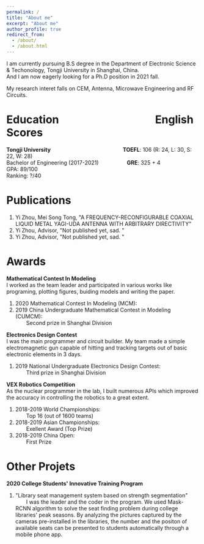 ```yaml
---
permalink: /
title: "About me"
excerpt: "About me"
author_profile: true
redirect_from: 
  - /about/
  - /about.html
---
```


I am currently pursuing B.S degree in the Department of Electronic Science & Techonology, Tongji University in Shanghai, China.  
And I am now eagerly looking for a Ph.D position in 2021 fall.

My research interet falls on CEM, Antenna, Microwave Engineering and RF Circuits.

# Education&emsp;&emsp;&emsp;&emsp;&emsp;&emsp;&emsp;&emsp;&emsp;English Scores
**Tongji University&ensp;**&emsp;&emsp;&emsp;&emsp;&emsp;&emsp;&emsp;&emsp;&emsp;&emsp;&emsp;&emsp;&emsp;**TOEFL**: 106 (R: 24, L: 30, S: 22, W: 28)  
Bachelor of Engineering (2017-2021)     &emsp;&ensp;&emsp;&emsp;&emsp;&ensp;**GRE**: 325 + 4  
GPA: 89/100  
Ranking: ?/40  

# Publications
1. Yi Zhou, Mei Song Tong, "A FREQUENCY-RECONFIGURABLE COAXIAL LIQUID METAL YAGI-UDA ANTENNA WITH ARBITRARY DIRECTIVITY" 
2. Yi Zhou, Advisor, "Not published yet, sad. "  
3. Yi Zhou, Advisor, "Not published yet, sad. "  

# Awards
**Mathematical Contest In Modeling**  
I worked as the team leader and participated in various works like programing, plotting figures, buiding models and writing the paper.  
1. 2020 Mathematical Contest In Modeling (MCM):   
2. 2019 China Undergraduate Mathematical Contest in Modeling (CUMCM):  
&emsp;&emsp;Second prize in Shanghai Division

**Electronics Design Contest**  
I was the main programmer and circuit builder. My team made a simple electromagnetic gun capable of hitting and tracking targets out of basic electronic elements in 3 days.  
1. 2019 National Undergraduate Electronics Design Contest:  
&emsp;&emsp;Third prize in Shanghai Division

**VEX Robotics Competition**  
As the nuclear programmer in the lab, I built numerous APIs which improved the accuracy in controlling the robotics to a great extent.  
1. 2018-2019 World Championships:  
&emsp;&emsp;Top 16 (out of 1600 teams)
2. 2018-2019 Asian Championships:  
&emsp;&emsp;Exellent Award (Top Prize)  
3. 2018-2019 China Open:  
&emsp;&emsp;First Prize

# Other Projets
**2020 College Students' Innovative Training Program**
1. "Library seat management system based on strength segmentation"
&emsp;&emsp;I was the leader and the coder in the program. We used Mask-RCNN algorithm to solve the seat finding problem during college libraries' peak seasons. By analyzing the pictures captured by the cameras pre-installed in the libraries, the number and the positon of available seats can be presented to students automatically through a mobile phone app.
